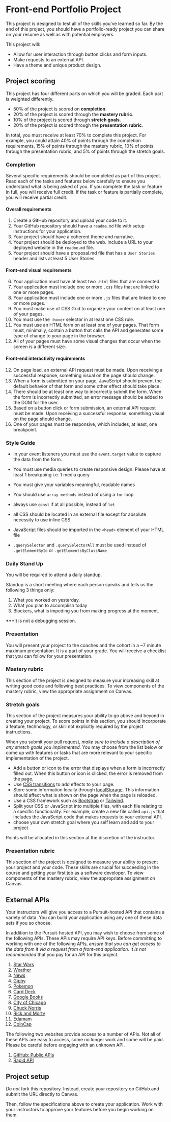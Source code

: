 # Front-end Portfolio Project

This project is designed to test all of the skills you've learned so far. By the end of this project, you should have a portfolio-ready project you can share on your resume as well as with potential employers.

This project will:

- Allow for user interaction through button clicks and form inputs.
- Make requests to an external API.
- Have a theme and unique product design.

## Project scoring

This project has four different parts on which you will be graded. Each part is weighted differently.

- 50% of the project is scored on **completion**.
- 20% of the project is scored through the **mastery rubric**.
- 10% of the project is scored through **stretch goals**.
- 20% of the project is scored through the **presentation rubric**.

In total, you must receive at least 70% to complete this project. For example, you could attain 40% of points through the completion requirements, 15% of points through the mastery rubric, 10% of points through the presentation rubric, and 5% of points through the stretch goals.

### Completion

Several specific requirements should be completed as part of this project. Read each of the tasks and features below carefully to ensure you understand what is being asked of you. If you complete the task or feature in full, you will receive full credit. If the task or feature is partially complete, you will receive partial credit.

#### Overall requirements

1. Create a GitHub repository and upload your code to it.
1. Your GitHub repository should have a `readme.md` file with setup instructions for your application.
1. Your project should have a coherent theme and narrative.
1. Your project should be deployed to the web. Include a URL to your deployed website in the `readme.md` file.
1. Your project should have a proposal.md file that has a `User Stories` header and lists at least 5 User Stories

#### Front-end visual requirements

6. Your application must have at least two `.html` files that are connected.
1. Your application must include one or more `.css` files that are linked to one or more pages.
1. Your application must include one or more `.js` files that are linked to one or more pages.
1. You must make use of CSS Grid to organize your content on at least one of your pages.
1. You must use the `:hover` selector in at least one CSS rule.
1. You must use an HTML form on at least one of your pages. That form must, minimally, contain a button that calls the API and generates some type of change to your page in the browser.
1. All of your pages must have some visual changes that occur when the screen is a different size.

#### Front-end interactivity requirements

12. On page load, an external API request must be made. Upon receiving a successful response, something visual on the page should change.
1. When a form is submitted on your page, JavaScript should prevent the default behavior of that form and some other effect should take place.
1. There should be at least one way to incorrectly submit the form. When the form is incorrectly submitted, an error message should be added to the DOM for the user.
1. Based on a button click or form submission, an external API request must be made. Upon receiving a successful response, something visual on the page should change.
1. One of your pages must be responsive, which includes, at least, one breakpoint.

### Style Guide

- In your event listeners you must use the `event.target` value to capture the data from the form.

- You must use media queries to create responsive design. Please have at least 1 breakpoing i.e. 1 media query

- You must give your variables meaningful, readable names

- You should use `array methods` instead of using a `for` loop

- always use `const` if at all possible, instead of `let`

- all CSS should be located in an external file except for absolute necessity to use inline CSS

- JavaScript files should be imported in the `<head>` element of your HTML file

- `.querySelector` and `.querySelectorAll` must be used instead of `.getElementById` or `.getElementsByClassName`

### Daily Stand Up

You will be required to attend a daily standup.

Standup is a short meeting where each person speaks and tells us the following 3 things only:

1. What you worked on yesterday.
2. What you plan to accomplish today
3. Blockers, what is impeding you from making progress at the moment.

\*\*\*It is not a debugging session.

### Presentation

You will present your project to the coaches and the cohort in a ~7 minute maximum presentation. It is a part of your grade. You will receive a checklist that you can follow for your presentation.

### Mastery rubric

This section of the project is designed to measure your increasing skill at writing good code and following best practices. To view components of the mastery rubric, view the appropriate assignment on Canvas.

### Stretch goals

This section of the project measures your ability to go above and beyond in creating your project. To score points in this section, you should incorporate a feature, technology, or skill not explicitly required by the project instructions.

When you submit your pull request, _make sure to include a description of any stretch goals you implemented._ You may choose from the list below or come up with features or tasks that are more relevant to your specific implementation of the project.

- Add a button or icon to the error that displays when a form is incorrectly filled out. When this button or icon is clicked, the error is removed from the page.
- Use [CSS transitions](https://developer.mozilla.org/en-US/docs/Web/CSS/CSS_Transitions/Using_CSS_transitions) to add effects to your page.
- Store some information locally through [localStorage](https://developer.mozilla.org/en-US/docs/Web/API/Window/localStorage). This information should affect what is shown on the page when the page is reloaded.
- Use a CSS framework such as [Bootstrap](https://getbootstrap.com/) or [Tailwind](https://tailwindcss.com/).
- Split your CSS or JavaScript into multiple files, with each file relating to a specific functionality. For example, create a new file called `api.js` that includes the JavaScript code that makes requests to your external API.
- choose your own stretch goal where you self learn and add to your project

Points will be allocated in this section at the discretion of the instructor.

### Presentation rubric

This section of the project is designed to measure your ability to present your project and your code. These skills are crucial for succeeding in the course and getting your first job as a software developer. To view components of the mastery rubric, view the appropriate assignment on Canvas.

## External APIs

Your instructors will give you access to a Pursuit-hosted API that contains a variety of data. You can build your application using any one of these data sets if you so choose.

In addition to the Pursuit-hosted API, you may wish to choose from some of the following APIs. These APIs may require API keys. Before committing to working with one of the following APIs, _ensure that you can get access to the data from it via a request from a front-end application._ It _is not recommended_ that you pay for an API for this project.

1. [Star Wars](https://swapi.dev/)
1. [Weather](https://openweathermap.org/api)
1. [News](https://newsapi.org/)
1. [Giphy](https://developers.giphy.com/)
1. [Pokemon](http://pokeapi.co/)
1. [Card Deck](https://deckofcardsapi.com/)
1. [Google Books](https://developers.google.com/books/)
1. [City of Chicago](https://data.cityofchicago.org/)
1. [Chuck Norris](http://www.icndb.com/)
1. [Rick and Morty](https://rickandmortyapi.com/documentation/#rest)
1. [Edamam](https://www.edamam.com/)
1. [CoinCap](https://docs.coincap.io/)

The following two websites provide access to a number of APIs. Not all of these APIs are easy to access, some no longer work and some will be paid. Please be careful before engaging with an unknown API.

1. [GitHub: Public APIs](https://github.com/toddmotto/public-apis)
1. [Rapid API](https://rapidapi.com/)

## Project setup

_Do not_ fork this repository. Instead, create your repository on GitHub and submit the URL directly to Canvas.

Then, follow the specifications above to create your application. Work with your instructors to approve your features before you begin working on them.
